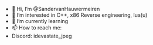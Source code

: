 - 👋 Hi, I’m @SandervanHauwermeiren
- 👀 I’m interested in C++, x86 Reverse engineering, lua(u)
- 🌱 I’m currently learning 
- 📫 How to reach me:
- Discord: idevastate_jpeg
